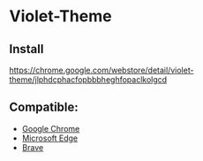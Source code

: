 # Violet-Theme

## Install
https://chrome.google.com/webstore/detail/violet-theme/jlphdcphacfopbbbheghfopaclkolgcd

## Compatible:
- [Google Chrome](https://www.google.com/chrome)
- [Microsoft Edge](https://www.microsoft.com/edge)
- [Brave](https://brave.com)
